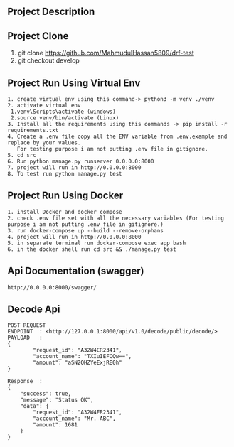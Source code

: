 ## Project Description

## Project Clone

 1. git clone <https://github.com/MahmudulHassan5809/drf-test>
 2. git checkout develop

## Project Run Using Virtual Env

    1. create virtual env using this command-> python3 -m venv ./venv  
    2. activate virtual env 
     1.venv\Scripts\activate (windows)
     2.source venv/bin/activate (Linux)
    3. Install all the requirements using this commands -> pip install -r requirements.txt
    4. Create a .env file copy all the ENV variable from .env.example and replace by your values.
       For testing purpose i am not putting .env file in gitignore.
    5. cd src
    6. Run python manage.py runserver 0.0.0.0:8000
    7. project will run in http://0.0.0.0:8000
    8. To test run python manage.py test

## Project Run Using Docker

    1. install Docker and docker compose
    2. check .env file set with all the necessary variables (For testing purpose i am not putting .env file in gitignore.)
    3. run docker-compose up --build --remove-orphans
    4. project will run in http://0.0.0.0:8000
    5. in separate terminal run docker-compose exec app bash
    6. in the docker shell run cd src && ./manage.py test

## Api Documentation (swagger)

    http://0.0.0.0:8000/swagger/

## Decode Api
    POST REQUEST
    ENDPOINT  : <http://127.0.0.1:8000/api/v1.0/decode/public/decode/>
    PAYLOAD   : 
    {
            "request_id": "A32W4ER2341",
            "account_name": "TXIuIEFCQw==",
            "amount": "aSN2QHZYeExjRE0h"
    }
    
    Response  :
    {
        "success": true,
        "message": "Status OK",
        "data": {
            "request_id": "A32W4ER2341",
            "account_name": "Mr. ABC",
            "amount": 1681
        }
    }
    
